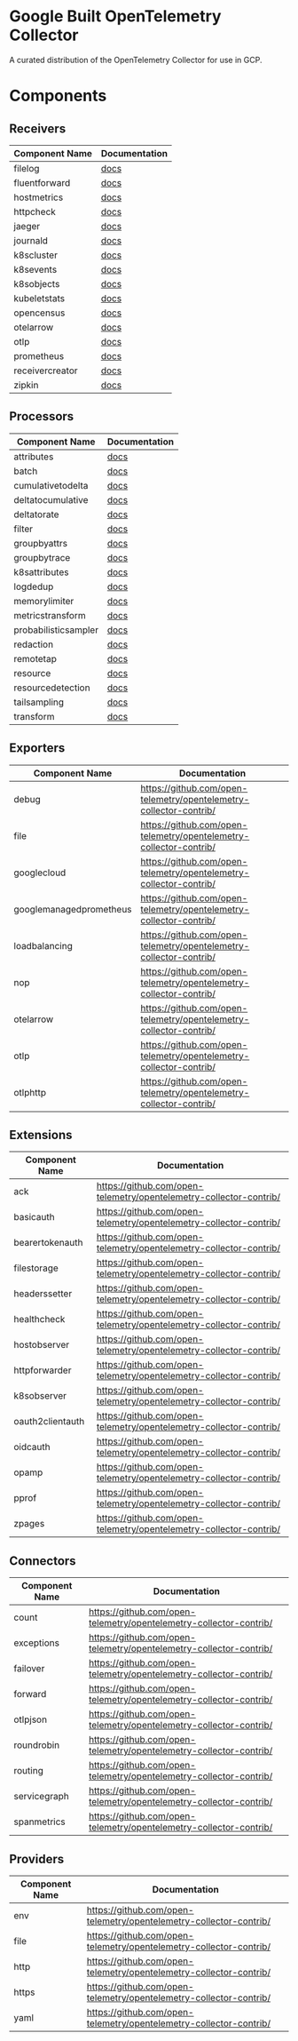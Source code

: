 # Google Built OpenTelemetry Collector

A curated distribution of the OpenTelemetry Collector for use in GCP.

# Components

## Receivers

| Component Name | Documentation |
| -------------- | ------------- |
| filelog | [docs](https://github.com/open-telemetry/opentelemetry-collector-contrib/) |
| fluentforward | [docs](https://github.com/open-telemetry/opentelemetry-collector-contrib/) |
| hostmetrics | [docs](https://github.com/open-telemetry/opentelemetry-collector-contrib/) |
| httpcheck | [docs](https://github.com/open-telemetry/opentelemetry-collector-contrib/) |
| jaeger | [docs](https://github.com/open-telemetry/opentelemetry-collector-contrib/) |
| journald | [docs](https://github.com/open-telemetry/opentelemetry-collector-contrib/) |
| k8scluster | [docs](https://github.com/open-telemetry/opentelemetry-collector-contrib/) |
| k8sevents | [docs](https://github.com/open-telemetry/opentelemetry-collector-contrib/) |
| k8sobjects | [docs](https://github.com/open-telemetry/opentelemetry-collector-contrib/) |
| kubeletstats | [docs](https://github.com/open-telemetry/opentelemetry-collector-contrib/) |
| opencensus | [docs](https://github.com/open-telemetry/opentelemetry-collector-contrib/) |
| otelarrow | [docs](https://github.com/open-telemetry/opentelemetry-collector-contrib/) |
| otlp | [docs](https://github.com/open-telemetry/opentelemetry-collector-contrib/) |
| prometheus | [docs](https://github.com/open-telemetry/opentelemetry-collector-contrib/) |
| receivercreator | [docs](https://github.com/open-telemetry/opentelemetry-collector-contrib/) |
| zipkin | [docs](https://github.com/open-telemetry/opentelemetry-collector-contrib/) |


## Processors

| Component Name | Documentation |
| -------------- | ------------- |
| attributes | [docs](https://github.com/open-telemetry/opentelemetry-collector-contrib/) |
| batch | [docs](https://github.com/open-telemetry/opentelemetry-collector-contrib/) |
| cumulativetodelta | [docs](https://github.com/open-telemetry/opentelemetry-collector-contrib/) |
| deltatocumulative | [docs](https://github.com/open-telemetry/opentelemetry-collector-contrib/) |
| deltatorate | [docs](https://github.com/open-telemetry/opentelemetry-collector-contrib/) |
| filter | [docs](https://github.com/open-telemetry/opentelemetry-collector-contrib/) |
| groupbyattrs | [docs](https://github.com/open-telemetry/opentelemetry-collector-contrib/) |
| groupbytrace | [docs](https://github.com/open-telemetry/opentelemetry-collector-contrib/) |
| k8sattributes | [docs](https://github.com/open-telemetry/opentelemetry-collector-contrib/) |
| logdedup | [docs](https://github.com/open-telemetry/opentelemetry-collector-contrib/) |
| memorylimiter | [docs](https://github.com/open-telemetry/opentelemetry-collector-contrib/) |
| metricstransform | [docs](https://github.com/open-telemetry/opentelemetry-collector-contrib/) |
| probabilisticsampler | [docs](https://github.com/open-telemetry/opentelemetry-collector-contrib/) |
| redaction | [docs](https://github.com/open-telemetry/opentelemetry-collector-contrib/) |
| remotetap | [docs](https://github.com/open-telemetry/opentelemetry-collector-contrib/) |
| resource | [docs](https://github.com/open-telemetry/opentelemetry-collector-contrib/) |
| resourcedetection | [docs](https://github.com/open-telemetry/opentelemetry-collector-contrib/) |
| tailsampling | [docs](https://github.com/open-telemetry/opentelemetry-collector-contrib/) |
| transform | [docs](https://github.com/open-telemetry/opentelemetry-collector-contrib/) |


## Exporters

| Component Name | Documentation |
| -------------- | ------------- |
| debug | https://github.com/open-telemetry/opentelemetry-collector-contrib/ |
| file | https://github.com/open-telemetry/opentelemetry-collector-contrib/ |
| googlecloud | https://github.com/open-telemetry/opentelemetry-collector-contrib/ |
| googlemanagedprometheus | https://github.com/open-telemetry/opentelemetry-collector-contrib/ |
| loadbalancing | https://github.com/open-telemetry/opentelemetry-collector-contrib/ |
| nop | https://github.com/open-telemetry/opentelemetry-collector-contrib/ |
| otelarrow | https://github.com/open-telemetry/opentelemetry-collector-contrib/ |
| otlp | https://github.com/open-telemetry/opentelemetry-collector-contrib/ |
| otlphttp | https://github.com/open-telemetry/opentelemetry-collector-contrib/ |


## Extensions

| Component Name | Documentation |
| -------------- | ------------- |
| ack | https://github.com/open-telemetry/opentelemetry-collector-contrib/ |
| basicauth | https://github.com/open-telemetry/opentelemetry-collector-contrib/ |
| bearertokenauth | https://github.com/open-telemetry/opentelemetry-collector-contrib/ |
| filestorage | https://github.com/open-telemetry/opentelemetry-collector-contrib/ |
| headerssetter | https://github.com/open-telemetry/opentelemetry-collector-contrib/ |
| healthcheck | https://github.com/open-telemetry/opentelemetry-collector-contrib/ |
| hostobserver | https://github.com/open-telemetry/opentelemetry-collector-contrib/ |
| httpforwarder | https://github.com/open-telemetry/opentelemetry-collector-contrib/ |
| k8sobserver | https://github.com/open-telemetry/opentelemetry-collector-contrib/ |
| oauth2clientauth | https://github.com/open-telemetry/opentelemetry-collector-contrib/ |
| oidcauth | https://github.com/open-telemetry/opentelemetry-collector-contrib/ |
| opamp | https://github.com/open-telemetry/opentelemetry-collector-contrib/ |
| pprof | https://github.com/open-telemetry/opentelemetry-collector-contrib/ |
| zpages | https://github.com/open-telemetry/opentelemetry-collector-contrib/ |


## Connectors

| Component Name | Documentation |
| -------------- | ------------- |
| count | https://github.com/open-telemetry/opentelemetry-collector-contrib/ |
| exceptions | https://github.com/open-telemetry/opentelemetry-collector-contrib/ |
| failover | https://github.com/open-telemetry/opentelemetry-collector-contrib/ |
| forward | https://github.com/open-telemetry/opentelemetry-collector-contrib/ |
| otlpjson | https://github.com/open-telemetry/opentelemetry-collector-contrib/ |
| roundrobin | https://github.com/open-telemetry/opentelemetry-collector-contrib/ |
| routing | https://github.com/open-telemetry/opentelemetry-collector-contrib/ |
| servicegraph | https://github.com/open-telemetry/opentelemetry-collector-contrib/ |
| spanmetrics | https://github.com/open-telemetry/opentelemetry-collector-contrib/ |


## Providers

| Component Name | Documentation |
| -------------- | ------------- |
| env | https://github.com/open-telemetry/opentelemetry-collector-contrib/ |
| file | https://github.com/open-telemetry/opentelemetry-collector-contrib/ |
| http | https://github.com/open-telemetry/opentelemetry-collector-contrib/ |
| https | https://github.com/open-telemetry/opentelemetry-collector-contrib/ |
| yaml | https://github.com/open-telemetry/opentelemetry-collector-contrib/ |
